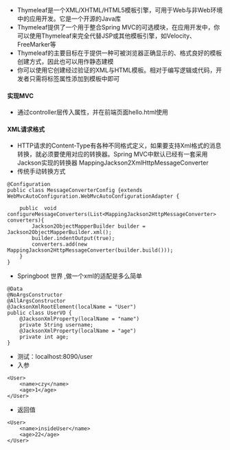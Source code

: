 - Thymeleaf是⼀个XML/XHTML/HTML5模板引擎，可⽤于Web与⾮Web环境中的应⽤开发。它是⼀个开源的Java库
- Thymeleaf提供了⼀个⽤于整合Spring MVC的可选模块，在应⽤开发中，你可以使⽤Thymeleaf来完全代替JSP或其他模板引擎，如Velocity、FreeMarker等
- Thymeleaf的主要⽬标在于提供⼀种可被浏览器正确显示的、格式良好的模板创建⽅式，因此也可以⽤作静态建模
- 你可以使⽤它创建经过验证的XML与HTML模板。相对于编写逻辑或代码，开发者只需将标签属性添加到模板中即可

#### 实现MVC
- 通过controller层传入属性，并在前端页面hello.html使用

#### XML请求格式
- HTTP请求的Content-Type有各种不同格式定义，如果要⽀持Xml格式的消息转换，就必须要使⽤对应的转换器。Spring MVC中默认已经有⼀套采⽤Jackson实现的转换器 MappingJackson2XmlHttpMessageConverter
- 传统手动转换方式
```text
@Configuration
public class MessageConverterConfig {extends WebMvcAutoConfiguration.WebMvcAutoConfigurationAdapter {

    public  void configureMessageConverters(List<MappingJackson2HttpMessageConverter> converters){
        Jackson2ObjectMapperBuilder builder = Jackson2ObjectMapperBuilder.xml();
        builder.indentOutput(true);
        converters.add(new MappingJackson2HttpMessageConverter(builder.build()));
    }
}
```
- Springboot 世界 ,做一个xml的适配是多么简单
```text
@Data
@NoArgsConstructor
@AllArgsConstructor
@JacksonXmlRootElement(localName = "User")
public class UserVO {
    @JacksonXmlProperty(localName = "name")
    private String username;
    @JacksonXmlProperty(localName = "age")
    private int age;
}
```
- 测试：localhost:8090/user
- 入参
```text
<User>
	<name>czy</name>
	<age>1</age>
</User>
```
- 返回值
```text
<User>
    <name>insideUser</name>
    <age>22</age>
</User>
```

